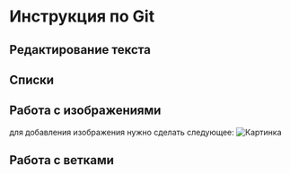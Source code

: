 # Инструкция по Git  

## Редактирование текста

## Списки

## Работа с изображениями  
для добавления изображения нужно сделать следующее:
![Картинка](picture.png) 
## Работа с ветками  

